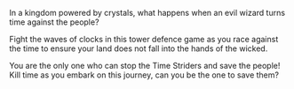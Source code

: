 In a kingdom powered by crystals, what happens when an evil wizard turns time against the people? 

Fight the waves of clocks in this tower defence game as you race against the time to ensure your land does not fall into the hands of the wicked.

You are the only one who can stop the Time Striders and save the people! Kill time as you embark on this journey, can you be the one to save them?
